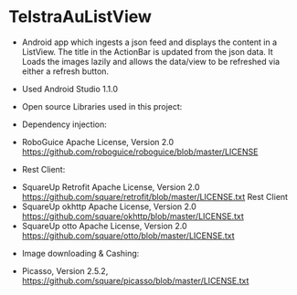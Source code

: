 # TelstraAuListView

- Android app which ingests a json feed and displays the content in a ListView. The title in the ActionBar is updated from the json data. It Loads the images lazily and allows the data/view to be refreshed via either a refresh button.

- Used Android Studio 1.1.0

- Open source Libraries used in this project:

* Dependency injection:
 - RoboGuice	Apache License, Version 2.0	https://github.com/roboguice/roboguice/blob/master/LICENSE

* Rest Client:
 - SquareUp Retrofit	Apache License, Version 2.0	https://github.com/square/retrofit/blob/master/LICENSE.txt
Rest Client
 - SquareUp okhttp	Apache License, Version 2.0	https://github.com/square/okhttp/blob/master/LICENSE.txt
 - SquareUp otto	Apache License, Version 2.0	https://github.com/square/otto/blob/master/LICENSE.txt
* Image downloading & Cashing:
 - Picasso, Version 2.5.2, https://github.com/square/picasso/blob/master/LICENSE.txt
